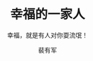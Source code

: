 ---
layout:     post
title:      "幸福的一家人"
subtitle:   "幸福，就是有人对你耍流氓！"
author:     "裴有军"
header-img: "static/img/post-bg-06.jpg"
catalog: true
tags:
    - 幸福照
---